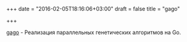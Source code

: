 +++
date = "2016-02-05T18:16:06+03:00"
draft = false
title = "gago"

+++

<p><a href="https://github.com/MaxHalford/gago">gago</a>&nbsp;- Реализация параллельных генетических алгоритмов на Go.</p>

